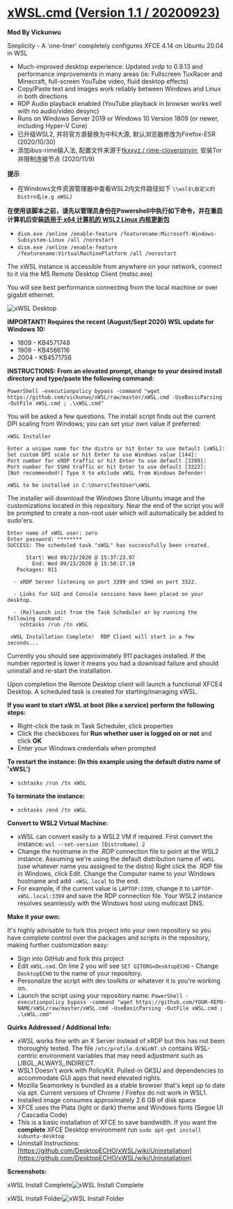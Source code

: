 # [xWSL.cmd (Version 1.1 / 20200923)](https://github.com/DesktopECHO/xWSL)

**Mod By Vickunwu**

Simplicity - A 'one-liner' completely configures XFCE 4.14 on Ubuntu 20.04 in WSL

* Much-improved desktop experience:  Updated xrdp to 0.9.13 and performance improvements in many areas (ie: Fullscreen TuxRacer and Minecraft, full-screen YouTube video, fluid desktop effects)
* Copy/Paste text and images work reliably between Windows and Linux in both directions
* RDP Audio playback enabled (YouTube playback in browser works well with no audio/video desync)
* Runs on Windows Server 2019 or Windows 10 Version 1809 (or newer, including Hyper-V Core)
* 已升级WSL2, 并将官方源替换为中科大源, 默认浏览器修改为Firefox-ESR (2020/10/30)
* 添加ibus-rime输入法, 配置文件来源于[fkxxyz
/
rime-cloverpinyin](https://github.com/fkxxyz/rime-cloverpinyin); 安装Tor并限制连接节点 (2020/11/9)

**提示**
* 在Windows文件资源管理器中查看WSL2内文件路径如下
    `\\wsl$\自定义的Distro名(e.g xWSL)`


**在使用该脚本之前，请先以管理员身份在Powershell中执行如下命令，并在重启计算机后安装[适用于 x64 计算机的 WSL2 Linux 内核更新包](https://wslstorestorage.blob.core.windows.net/wslblob/wsl_update_x64.msi)**

* `dism.exe /online /enable-feature /featurename:Microsoft-Windows-Subsystem-Linux /all /norestart`
* `dism.exe /online /enable-feature /featurename:VirtualMachinePlatform /all /norestart`

The xWSL instance is accessible from anywhere on your network, connect to it via the MS Remote Desktop Client (mstsc.exe)

You will see best performance connecting from the local machine or over gigabit ethernet.

![xWSL Desktop](https://user-images.githubusercontent.com/33142753/94092529-687a1b80-fdf1-11ea-9e3b-bfbb6228e893.png)


**IMPORTANT!  Requires the recent (August/Sept 2020) WSL update for Windows 10:**

* 1809 - KB4571748
* 1909 - KB4566116
* 2004 - KB4571756

**INSTRUCTIONS:  From an elevated prompt, change to your desired install directory and type/paste the following command:**

    PowerShell -executionpolicy bypass -command "wget https://github.com/vickunwu/xWSL/raw/master/xWSL.cmd -UseBasicParsing -OutFile xWSL.cmd ; .\xWSL.cmd"

You will be asked a few questions.  The install script finds out the current DPI scaling from Windows; you can set your own value if preferred:

    xWSL Installer
    
    Enter a unique name for the distro or hit Enter to use default [xWSL]:
    Set custom DPI scale or hit Enter to use Windows value [144]:
    Port number for xRDP traffic or hit Enter to use default [3399]:
    Port number for SSHd traffic or hit Enter to use default [3322]:
    [Not recommended!] Type X to eXclude xWSL from Windows Defender:
    
    xWSL to be installed in C:\Users\TestUser\xWSL

The installer will download the Windows Store Ubuntu image and the customizations located in this repository. Near the end of the script you will be prompted to create a non-root user which will automatically be added to sudo'ers.

    Enter name of xWSL user: zero
    Enter password: ********
    SUCCESS: The scheduled task "xWSL" has successfully been created.
    
          Start: Wed 09/23/2020 @ 15:37:23.97
            End: Wed 09/23/2020 @ 15:50:17.19
       Packages: 911
    
      - xRDP Server listening on port 3399 and SSHd on port 3322.
    
      - Links for GUI and Console sessions have been placed on your desktop.
    
      - (Re)launch init from the Task Scheduler or by running the following command:
        schtasks /run /tn xWSL
    
     xWSL Installation Complete!  RDP Client will start in a few seconds...

Currently you should see approximately 911 packages installed.  If the number reported is lower it means you had a download failure and should uninstall and re-start the installation.

Upon completion the Remote Desktop client will launch a functional XFCE4 Desktop.  A scheduled task is created for starting/managing xWSL.

**If you want to start xWSL at boot (like a service) perform the following steps:**

* Right-click the task in Task Scheduler, click properties
* Click the checkboxes for **Run whether user is logged on or not** and click **OK**
* Enter your Windows credentials when prompted

**To  restart the instance:  (In this example using the default distro name of  'xWSL')**

* `schtasks /run /tn xWSL`

**To terminate the instance:**

* `schtasks /end /tn xWSL`

**Convert to WSL2 Virtual Machine:**

* xWSL can convert easily to a WSL2 VM if required.  First convert the instance: `wsl --set-version [DistroName] 2`
* Change the hostname in the .RDP connection file to point at the WSL2 instance.  Assuming we're using the default distribution name of `xWSL` (use whatever name you assigned to the distro)  Right click the .RDP file in Windows, click Edit.  Change the Computer name to your Windows hostname and add `-xWSL.local` to the end.
* For example, if the current value is `LAPTOP:3399`, change it to `LAPTOP-xWSL.local:3399` and save the RDP connection file.  Your WSL2 instance resolves seamlessly with the Windows host using multicast DNS.

**Make it your own:**

It's highly advisable to fork this project into your own repository so you have complete control over the packages and scripts in the repository, making further customization easy:

* Sign into GitHub and fork this project
* Edit `xWSL.cmd`.  On line 2 you will see `SET GITORG=DesktopECHO` \- Change `DesktopECHO` to the name of your repository.
* Personalize the script with dev toolkits or whatever it is you're working on.
* Launch the script using your repository name: `PowerShell -executionpolicy bypass -command "wget https://github.com/YOUR-REPO-NAME/xWSL/raw/master/xWSL.cmd -UseBasicParsing -OutFile xWSL.cmd ; .\xWSL.cmd"`

**Quirks Addressed / Additional Info:**

* xWSL works fine with an X Server instead of xRDP but this has not been thoroughly tested.  The file `/etc/profile.d/WinNT.sh` contains WSL-centric environment variables that may need adjustment such as LIBGL\_ALWAYS\_INDIRECT.
* WSL1 Doesn't work with PolicyKit.  Pulled-in GKSU and dependencies to accommodate GUI apps that need elevated rights.
* Mozilla Seamonkey is bundled as a stable browser that's kept up to date via apt.  Current versions of Chrome / Firefox do not work in WSL1.
* Installed image consumes approximately 2.6 GB of disk space
* XFCE uses the Plata (light or dark) theme and Windows fonts (Segoe UI / Cascadia Code)
* This is a basic installation of XFCE to save bandwidth.  If you want the **complete** XFCE Desktop environment run `sudo apt-get install xubuntu-desktop`
* Uninstall Instructions: [https://github.com/DesktopECHO/xWSL/wiki/Uninstallation](https://github.com/DesktopECHO/xWSL/wiki/Uninstallation)

**Screenshots:**

xWSL Install Complete![xWSL Install Complete](https://user-images.githubusercontent.com/33142753/97086251-7a212f80-15f8-11eb-92f8-567185cc8585.png)

xWSL Install Folder![xWSL Install Folder](https://user-images.githubusercontent.com/33142753/94117779-089c6880-fe23-11ea-9553-5e7bebae3165.png)


